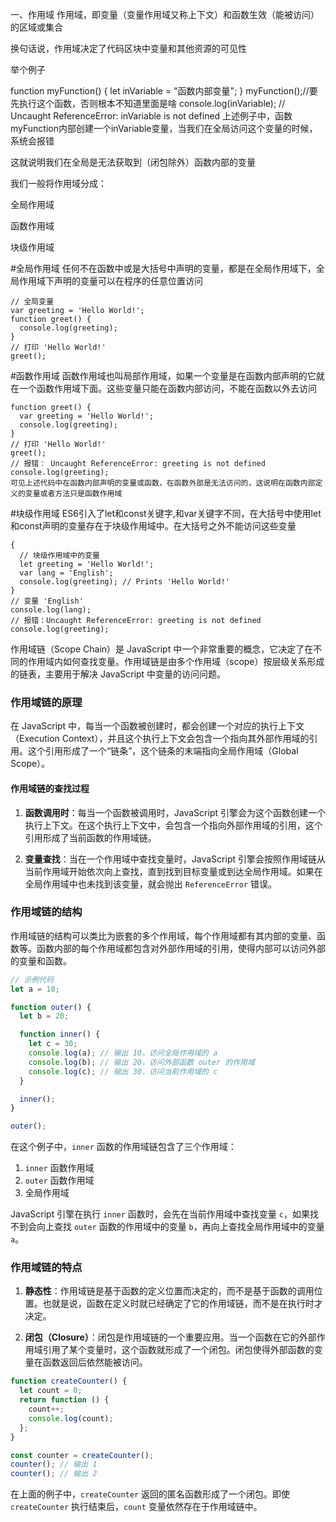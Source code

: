 一、作用域
作用域，即变量（变量作用域又称上下文）和函数生效（能被访问）的区域或集合

换句话说，作用域决定了代码区块中变量和其他资源的可见性

举个例子

function myFunction() {
    let inVariable = "函数内部变量";
}
myFunction();//要先执行这个函数，否则根本不知道里面是啥
console.log(inVariable); // Uncaught ReferenceError: inVariable is not defined
上述例子中，函数myFunction内部创建一个inVariable变量，当我们在全局访问这个变量的时候，系统会报错

这就说明我们在全局是无法获取到（闭包除外）函数内部的变量

我们一般将作用域分成：

全局作用域

函数作用域

块级作用域

#全局作用域
任何不在函数中或是大括号中声明的变量，都是在全局作用域下，全局作用域下声明的变量可以在程序的任意位置访问

```
// 全局变量
var greeting = 'Hello World!';
function greet() {
  console.log(greeting);
}
// 打印 'Hello World!'
greet();
```

#函数作用域
函数作用域也叫局部作用域，如果一个变量是在函数内部声明的它就在一个函数作用域下面。这些变量只能在函数内部访问，不能在函数以外去访问

```
function greet() {
  var greeting = 'Hello World!';
  console.log(greeting);
}
// 打印 'Hello World!'
greet();
// 报错： Uncaught ReferenceError: greeting is not defined
console.log(greeting);
可见上述代码中在函数内部声明的变量或函数，在函数外部是无法访问的，这说明在函数内部定义的变量或者方法只是函数作用域
```

#块级作用域
ES6引入了let和const关键字,和var关键字不同，在大括号中使用let和const声明的变量存在于块级作用域中。在大括号之外不能访问这些变量

```
{
  // 块级作用域中的变量
  let greeting = 'Hello World!';
  var lang = 'English';
  console.log(greeting); // Prints 'Hello World!'
}
// 变量 'English'
console.log(lang);
// 报错：Uncaught ReferenceError: greeting is not defined
console.log(greeting);
```

作用域链（Scope Chain）是 JavaScript 中一个非常重要的概念，它决定了在不同的作用域内如何查找变量。作用域链是由多个作用域（scope）按层级关系形成的链表，主要用于解决 JavaScript 中变量的访问问题。

### 作用域链的原理

在 JavaScript 中，每当一个函数被创建时，都会创建一个对应的执行上下文（Execution Context），并且这个执行上下文会包含一个指向其外部作用域的引用。这个引用形成了一个“链条”，这个链条的末端指向全局作用域（Global Scope）。

#### 作用域链的查找过程

1. **函数调用时**：每当一个函数被调用时，JavaScript 引擎会为这个函数创建一个执行上下文。在这个执行上下文中，会包含一个指向外部作用域的引用，这个引用形成了当前函数的作用域链。

2. **变量查找**：当在一个作用域中查找变量时，JavaScript 引擎会按照作用域链从当前作用域开始依次向上查找，直到找到目标变量或到达全局作用域。如果在全局作用域中也未找到该变量，就会抛出 `ReferenceError` 错误。

### 作用域链的结构

作用域链的结构可以类比为嵌套的多个作用域，每个作用域都有其内部的变量、函数等。函数内部的每个作用域都包含对外部作用域的引用，使得内部可以访问外部的变量和函数。

```javascript
// 示例代码
let a = 10;

function outer() {
  let b = 20;

  function inner() {
    let c = 30;
    console.log(a); // 输出 10，访问全局作用域的 a
    console.log(b); // 输出 20，访问外部函数 outer 的作用域
    console.log(c); // 输出 30，访问当前作用域的 c
  }

  inner();
}

outer();
```

在这个例子中，`inner` 函数的作用域链包含了三个作用域：

1. `inner` 函数作用域
2. `outer` 函数作用域
3. 全局作用域

JavaScript 引擎在执行 `inner` 函数时，会先在当前作用域中查找变量 `c`，如果找不到会向上查找 `outer` 函数的作用域中的变量 `b`，再向上查找全局作用域中的变量 `a`。

### 作用域链的特点

1. **静态性**：作用域链是基于函数的定义位置而决定的，而不是基于函数的调用位置。也就是说，函数在定义时就已经确定了它的作用域链，而不是在执行时才决定。

2. **闭包（Closure）**：闭包是作用域链的一个重要应用。当一个函数在它的外部作用域引用了某个变量时，这个函数就形成了一个闭包。闭包使得外部函数的变量在函数返回后依然能被访问。

```javascript
function createCounter() {
  let count = 0;
  return function () {
    count++;
    console.log(count);
  };
}

const counter = createCounter();
counter(); // 输出 1
counter(); // 输出 2
```

在上面的例子中，`createCounter` 返回的匿名函数形成了一个闭包。即使 `createCounter` 执行结束后，`count` 变量依然存在于作用域链中。
